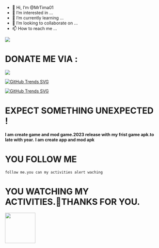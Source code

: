- 👋 Hi, I’m @MrTima01
- 👀 I’m interested in ...
- 🌱 I’m currently learning ...
- 💞️ I’m looking to collaborate on ...
- 📫 How to reach me ...

<!---
MrTima01/MrTima01 is a ✨ special ✨ repository because its `README.md` (this file) appears on your GitHub profile.
You can click the Preview link to take a look at your changes.
--->

<a href="https://github.com/ChamodKeshan/Queen-Alexa"><img align="center" src="https://camo.githubusercontent.com/95a37638ad4dbd7853cd1a5f66668e69746dd51a0c9c54c75c3ba252f8d178b7/68747470733a2f2f6769746875622d726561646d652d73746174732e76657263656c2e6170702f6170692f70696e2f3f757365726e616d653d4368616d6f644b657368616e267265706f3d517565656e2d416c657861267468656d653d636861727472657573652d6461726b" data-canonical-src="https://github-readme-stats.vercel.app/api/pin/?username=ChamodKeshan&amp;repo=Queen-Alexa&amp;theme=chartreuse-dark" style="max-width: 100%;"></a>
# DONATE ME VIA :
  
<a href="https://www.buymeacoffee.com/ChamodKeshan"><img src="https://img.icons8.com/color-glass/64/000000/coffee.png"/>
 
[![GitHub Trends SVG](https://api.githubtrends.io/user/svg/ChamodKeshan/langs?time_range=one_year&loc_metric=changed&compact=True&theme=dark)](https://githubtrends.io)</p>

[![GitHub Trends SVG](https://api.githubtrends.io/user/svg/ChamodKeshan/repos?time_range=one_year&include_private=True&loc_metric=changed&theme=synthwaves)](https://githubtrends.io)
<br>
  
# EXPECT SOMETHING UNEXPECTED !
   
   
   ****I am create game and mod game.2023 release with my frist game apk.to late with year.****
   ****I am create app and mod apk****

 
 # YOU FOLLOW ME
   ````test
   follow me.you can my activities alert waching
   ````
   
   
   
   # YOU WATCHING MY ACTIVITIES.🔗THANKS FOR YOU.

<img src="https://c.tenor.com/-169fSymeTgAAAAi/anime-girl.gif" width="100">
